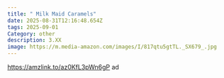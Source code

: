 ```yaml
---
title: " Milk Maid Caramels"
date: 2025-08-31T12:16:48.654Z
tags: 2025-09-01
Category: other
description: 3.XX
image: https://m.media-amazon.com/images/I/817qtu5gtTL._SX679_.jpg
---
```

https://amzlink.to/az0KfL3pWn6gP  ad
